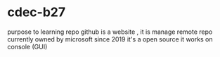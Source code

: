 # cdec-b27
purpose to learning repo
github is a website , it is manage remote repo
currently owned by microsoft since 2019
it's a open source
it works on console (GUI)
